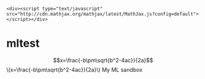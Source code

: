 ```
<div><script type="text/javascript" src="http://cdn.mathjax.org/mathjax/latest/MathJax.js?config=default"></script></div>
```
# mltest

$$x=\frac{-b\pm\sqrt{b^2-4ac}}{2a}$$
\\(x=\frac{-b\pm\sqrt{b^2-4ac}}{2a}\\)
My ML sandbox
